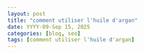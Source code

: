 ```yaml
---
layout: post
title: "comment utiliser l'huile d'argan"
date: YYYY-09-Sep 15, 2025
categories: [blog, seo]
tags: [comment utiliser l'huile d'argan]
---
```


